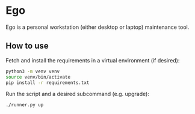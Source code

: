 # Ego

Ego is a personal workstation (either desktop or laptop) maintenance tool.

## How to use

Fetch and install the requirements in a virtual environment (if desired):

```bash
python3 -m venv venv
source venv/bin/activate
pip install -r requirements.txt
```

Run the script and a desired subcommand (e.g. upgrade):

```bash
./runner.py up
```
